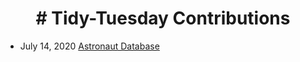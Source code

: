 <h1 align="center">
# Tidy-Tuesday Contributions
</h1>

- July 14, 2020 [Astronaut Database](https://github.com/surbhi-bh/tidy-tuesday/blob/master/plots/astro.plot.png)
